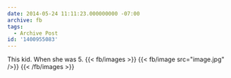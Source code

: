 ```yaml
---
date: 2014-05-24 11:11:23.000000000 -07:00
archive: fb
tags: 
  - Archive Post
id: '1400955083'
---
```


This kid. When she was 5.
{{< fb/images >}}
{{< fb/image src="image.jpg" />}}
{{< /fb/images >}}
